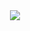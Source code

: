 <div align="center">
<img widhth=77% src="https://c.tenor.com/AXTSXVbBdOIAAAAC/leviackerman-attackontitan.gif" />
<br>
<br>
</p>


